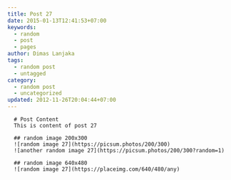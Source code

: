 ```yaml
---
title: Post 27
date: 2015-01-13T12:41:53+07:00
keywords:
  - random
  - post
  - pages
author: Dimas Lanjaka
tags:
  - random post
  - untagged
category:
  - random post
  - uncategorized
updated: 2012-11-26T20:04:44+07:00
---
```


      # Post Content
      This is content of post 27

      ## random image 200x300
      ![random image 27](https://picsum.photos/200/300)
      ![another random image 27](https://picsum.photos/200/300?random=1)

      ## random image 640x480
      ![random image 27](https://placeimg.com/640/480/any)
      
